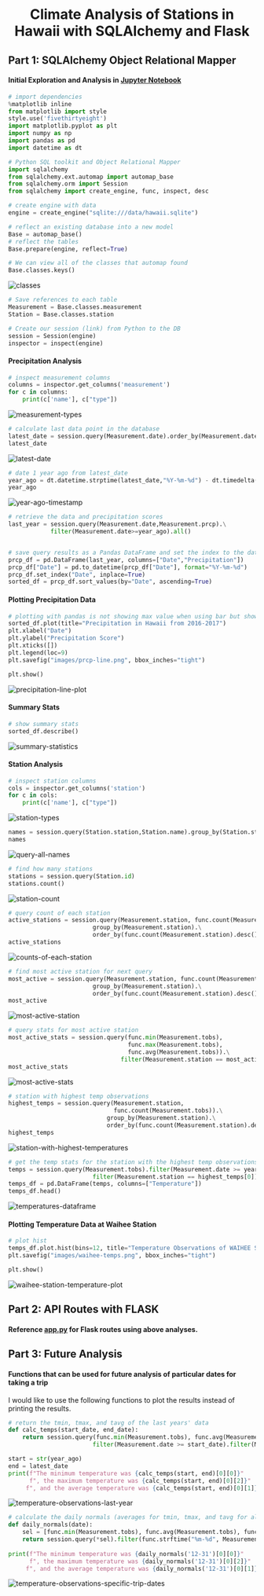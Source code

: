 # <p align="center"> Climate Analysis of Stations in Hawaii with SQLAlchemy and Flask</p>


## Part 1: SQLAlchemy Object Relational Mapper


#### Initial Exploration and Analysis in [Jupyter Notebook](climate-analysis.ipynb)

```python
# import dependencies
%matplotlib inline
from matplotlib import style
style.use('fivethirtyeight')
import matplotlib.pyplot as plt
import numpy as np
import pandas as pd
import datetime as dt

# Python SQL toolkit and Object Relational Mapper
import sqlalchemy
from sqlalchemy.ext.automap import automap_base
from sqlalchemy.orm import Session
from sqlalchemy import create_engine, func, inspect, desc

# create engine with data
engine = create_engine("sqlite:///data/hawaii.sqlite")

# reflect an existing database into a new model
Base = automap_base()
# reflect the tables
Base.prepare(engine, reflect=True)

# We can view all of the classes that automap found
Base.classes.keys()
```

![classes](images/classes.png)



```python
# Save references to each table
Measurement = Base.classes.measurement
Station = Base.classes.station

# Create our session (link) from Python to the DB
session = Session(engine)
inspector = inspect(engine)
```


#### Precipitation Analysis

```python
# inspect measurement columns
columns = inspector.get_columns('measurement')
for c in columns:
    print(c['name'], c["type"])
```

![measurement-types](images/measurement-types.png)

```python
# calculate last data point in the database
latest_date = session.query(Measurement.date).order_by(Measurement.date.desc()).first()[0]
latest_date
```

![latest-date](images/latest-date.png)

```python
# date 1 year ago from latest_date 
year_ago = dt.datetime.strptime(latest_date,"%Y-%m-%d") - dt.timedelta(days=366)
year_ago
```
![year-ago-timestamp](images/year-ago.png)


```python
# retrieve the data and precipitation scores
last_year = session.query(Measurement.date,Measurement.prcp).\
            filter(Measurement.date>=year_ago).all()


# save query results as a Pandas DataFrame and set the index to the date column, sort df by date
prcp_df = pd.DataFrame(last_year, columns=["Date","Precipitation"])
prcp_df["Date"] = pd.to_datetime(prcp_df["Date"], format="%Y-%m-%d")
prcp_df.set_index("Date", inplace=True)
sorted_df = prcp_df.sort_values(by="Date", ascending=True)
```


#### Plotting Precipitation Data

```python
# plotting with pandas is not showing max value when using bar but shows max when using line
sorted_df.plot(title="Precipitation in Hawaii from 2016-2017")
plt.xlabel("Date")
plt.ylabel("Precipitation Score")
plt.xticks([])
plt.legend(loc=9)
plt.savefig("images/prcp-line.png", bbox_inches="tight")

plt.show()
```
![precipitation-line-plot](images/prcp-line.png)



#### Summary Stats

```python
# show summary stats
sorted_df.describe()
```
![summary-statistics](images/summary-stats.png)



#### Station Analysis

```python
# inspect station columns
cols = inspector.get_columns('station')
for c in cols:
    print(c['name'], c["type"])
```
![station-types](images/station-types.png)



```python
names = session.query(Station.station,Station.name).group_by(Station.station).all()
names
```
![query-all-names](images/query-all-names.png)



```python
# find how many stations
stations = session.query(Station.id)
stations.count()
```
![station-count](images/station-count.png)


```python
# query count of each station
active_stations = session.query(Measurement.station, func.count(Measurement.station)).\
                        group_by(Measurement.station).\
                        order_by(func.count(Measurement.station).desc()).all()
active_stations
```

![counts-of-each-station](images/counts-of-each-station.png)



```python
# find most active station for next query
most_active = session.query(Measurement.station, func.count(Measurement.station)).\
                        group_by(Measurement.station).\
                        order_by(func.count(Measurement.station).desc()).first()
most_active
```
![most-active-station](images/most-active-station.png)



```python
# query stats for most active station
most_active_stats = session.query(func.min(Measurement.tobs),
                                  func.max(Measurement.tobs),
                                  func.avg(Measurement.tobs)).\
                                filter(Measurement.station == most_active[0]).all()
most_active_stats
```
![most-active-stats](images/most-active-stats.png)


```python
# station with highest temp observations
highest_temps = session.query(Measurement.station,
                              func.count(Measurement.tobs)).\
                            group_by(Measurement.station).\
                            order_by(func.count(Measurement.station).desc()).first()
highest_temps
```

![station-with-highest-temperatures](images/highest-temp-station.png)



```python
# get the temp stats for the station with the highest temp observations
temps = session.query(Measurement.tobs).filter(Measurement.date >= year_ago).\
                        filter(Measurement.station == highest_temps[0]).all()
temps_df = pd.DataFrame(temps, columns=["Temperature"])
temps_df.head()
```

![temperatures-dataframe](images/temp-df.png)


#### Plotting Temperature Data at Waihee Station
```python
# plot hist
temps_df.plot.hist(bins=12, title="Temperature Observations of WAIHEE Station (USC00519281)")
plt.savefig("images/waihee-temps.png", bbox_inches="tight")

plt.show()
```

![waihee-station-temperature-plot](images/waihee-temps.png)



## Part 2: API Routes with FLASK


#### Reference [app.py](app.py) for Flask routes using above analyses.


## Part 3: Future Analysis

#### Functions that can be used for future analysis of particular dates for taking a trip

I would like to use the following functions to plot the results instead of printing the results.

```python
# return the tmin, tmax, and tavg of the last years' data
def calc_temps(start_date, end_date):
    return session.query(func.min(Measurement.tobs), func.avg(Measurement.tobs), func.max(Measurement.tobs)).\
                        filter(Measurement.date >= start_date).filter(Measurement.date <= end_date).all()

start = str(year_ago)
end = latest_date
print(f"The minimum temperature was {calc_temps(start, end)[0][0]}"
      f", the maximum temperature was {calc_temps(start, end)[0][2]}"
     f", and the average temperature was {calc_temps(start, end)[0][1]}.")
```

![temperature-observations-last-year](images/last-year-tobs.png)



```python
# calculate the daily normals (averages for tmin, tmax, and tavg for all historic data matching a specific month and day
def daily_normals(date):
    sel = [func.min(Measurement.tobs), func.avg(Measurement.tobs), func.max(Measurement.tobs)]
    return session.query(*sel).filter(func.strftime("%m-%d", Measurement.date) == date).all()
    
print(f"The minimum temperature was {daily_normals('12-31')[0][0]}"
      f", the maximum temperature was {daily_normals('12-31')[0][2]}"
     f", and the average temperature was {daily_normals('12-31')[0][1]}.")
```

![temperature-observations-specific-trip-dates](images/trip-tobs.png)
